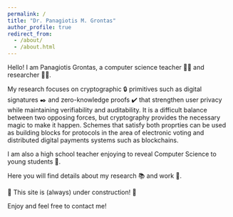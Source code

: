 ```yaml
---
permalink: /
title: "Dr. Panagiotis M. Grontas"
author_profile: true
redirect_from: 
  - /about/
  - /about.html
---
```


Hello! I am Panagiotis Grontas, a computer science teacher :teacher: and researcher :scientist:.

My research focuses on cryptographic :lock: primitives such as digital signatures :black_nib: and zero-knowledge proofs :heavy_check_mark: that strengthen user privacy while maintaining verifiability and auditability. 
It is a difficult balance between two opposing forces, but cryptography provides the necessary magic to make it happen.
Schemes that satisfy both proprties can be used as building blocks for protocols in the area of electronic voting and distributed digital payments systems such as blockchains.

I am also a high school teacher enjoying to reveal Computer Science to young students :child:.

Here you will find details about my research :books: and work :briefcase:.

:construction: This site is (always) under construction! :construction:

Enjoy and feel free to contact me!